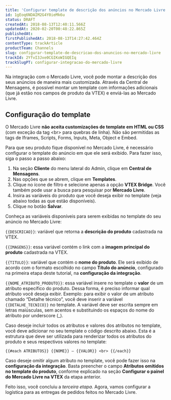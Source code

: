 ```yaml
---
title: 'Configurar template de descrição dos anúncios no Mercado Livre'
id: 1gEoq6NDAIM2G4Y0ieMk6u
status: DRAFT
createdAt: 2018-08-13T12:40:11.566Z
updatedAt: 2020-02-20T00:48:22.865Z
publishedAt: 
firstPublishedAt: 2018-08-13T14:27:42.464Z
contentType: trackArticle
productTeam: Channels
slug: configurar-template-de-descricao-dos-anuncios-no-mercado-livre
trackId: 2YfvI3Jxe0CGIKoWIGQEIq
trackSlugPT: configurar-integracao-do-mercado-livre
---
```


Na integração com o Mercado Livre, você pode montar a descrição dos seus anúncios de maneira mais customizada. Através da Central de Mensagens, é possível montar um template com informações adicionais (que já estão nos campos de produto da VTEX) e enviá-las ao Mercado Livre.


## Configuração do template

<div class="alert alert-danger">
O Mercado Livre <strong>não aceita customizações de template em HTML ou CSS</strong> (com exceção da tag &lt;br&gt; para quebras de linha). Não são permitidas as tags de Iframes, Scripts, Forms, Inputs, Meta, Object e Embed.
</div>

Para que seu produto fique disponível no Mercado Livre, é necessário configurar o template do anúncio em que ele será exibido. Para fazer isso, siga o passo a passo abaixo:

1. Na seção __Cliente__ do menu lateral do Admin, clique em __Central de Mensagens__.
2. Nas opções que se abrem, clique em __Templates__.
3. Clique no ícone de filtro e selecione apenas a opção __VTEX Bridge__. Você também pode usar a busca para pesquisar por __Mercado Livre__.
4. Insira as variáveis do produto que você deseja exibir no template (veja abaixo todas as que estão disponíveis).
5. Clique no botão __Salvar__.

Conheça as variáveis disponíveis para serem exibidas no template do seu anúncio no Mercado Livre:

``{{DESCRICAO}}``: variável que retorna a __descrição do produto__ cadastrada na VTEX.

``{{IMAGENS}}``: essa variável contém o link com a __imagem principal do produto__ cadastrada na VTEX.

``{{TITULO}}``: variável que contém o __nome do produto__. Ele será exibido de acordo com o formato escolhido no campo __Título do anúncio__, configurado na primeira etapa deste tutorial, na __configuração da integração__.

``{{NOME_ATRIBUTO_PRODUTO}}``: essa variável insere no template o __valor__ de um atributo específico do produto. Dessa forma, é preciso informar qual atributo você deseja exibir. Exemplo: para exibir o valor de um atributo chamado “Detalhe técnico”, você deve inserir a variável `{{DETALHE_TECNICO}}` no template. A variável deve ser escrita sempre em letras maiúsculas, sem acentos e substituindo os espaços do nome do atributo por underscore (\_).

Caso deseje incluir todos os atributos e valores dos atributos no template, você deve adicionar no seu template o código descrito abaixo. Esta é a estrutura que deve ser utilizada para renderizar todos os atributos do produto e seus respectivos valores no template:

``{{#each ATRIBUTOS}} {{NOME}} – {{VALOR}} <br> {{/each}}``

<div class="alert alert-info">
Caso deseje omitir algum atributo no template, você pode fazer isso na <strong>configuração da integração</strong>. Basta preencher o campo <strong>Atributos omitidos no template do produto</strong>, conforme explicado na seção <strong>Configurar o painel do Mercado Livre na VTEX</strong> da etapa anterior.
</div>

Feito isso, você concluiu a _terceira etapa_. Agora, vamos configurar a logística para as entregas de pedidos feitos no Mercado Livre.
